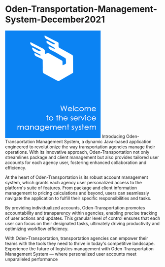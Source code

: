 # Oden-Transportation-Management-System-December2021
![Header Image](src/resources/img/logo_app.png)
Introducing Oden-Transportation Management System, a dynamic Java-based application engineered to revolutionize the way transportation agencies manage their operations. With its innovative approach, Oden-Transportation not only streamlines package and client management but also provides tailored user accounts for each agency user, fostering enhanced collaboration and efficiency.

At the heart of Oden-Transportation is its robust account management system, which grants each agency user personalized access to the platform's suite of features. From package and client information management to pricing calculations and beyond, users can seamlessly navigate the application to fulfill their specific responsibilities and tasks.

By providing individualized accounts, Oden-Transportation promotes accountability and transparency within agencies, enabling precise tracking of user actions and updates. This granular level of control ensures that each user can focus on their designated tasks, ultimately driving productivity and optimizing workflow efficiency.

With Oden-Transportation, transportation agencies can empower their teams with the tools they need to thrive in today's competitive landscape. Experience the future of logistics management with Oden-Transportation Management System — where personalized user accounts meet unparalleled performance
